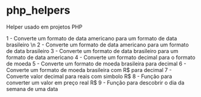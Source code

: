 # php_helpers
Helper usado em projetos PHP

1 - Converte um formato de data americano para um formato de data brasileiro \n
2 - Converte um formato de data americano para um formato de data brasileiro
3 - Converte um formato de data brasileiro para um formato de data americano
4 - Converte um formato decimal para o formato de moeda
5 - Converte um formato de moeda brasileira para decimal
6 - Converte um formato de moeda brasileira com R$ para decimal 
7 - Converte valor decimal para reais com simbolo R$
8 - Função para converter um valor em preço real R$
9 - Função para descobrir o dia da semana de uma data
